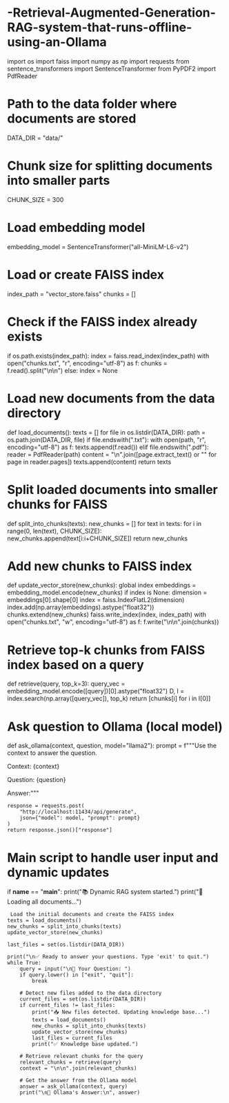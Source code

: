 # -Retrieval-Augmented-Generation-RAG-system-that-runs-offline-using-an-Ollama
import os
import faiss
import numpy as np
import requests
from sentence_transformers import SentenceTransformer
from PyPDF2 import PdfReader

# Path to the data folder where documents are stored
DATA_DIR = "data/"
# Chunk size for splitting documents into smaller parts
CHUNK_SIZE = 300

# Load embedding model
embedding_model = SentenceTransformer("all-MiniLM-L6-v2")

# Load or create FAISS index
index_path = "vector_store.faiss"
chunks = []

# Check if the FAISS index already exists
if os.path.exists(index_path):
    index = faiss.read_index(index_path)
    with open("chunks.txt", "r", encoding="utf-8") as f:
        chunks = f.read().split("\n\n")
else:
    index = None

# Load new documents from the data directory
def load_documents():
    texts = []
    for file in os.listdir(DATA_DIR):
        path = os.path.join(DATA_DIR, file)
        if file.endswith(".txt"):
            with open(path, "r", encoding="utf-8") as f:
                texts.append(f.read())
        elif file.endswith(".pdf"):
            reader = PdfReader(path)
            content = "\n".join([page.extract_text() or "" for page in reader.pages])
            texts.append(content)
    return texts

# Split loaded documents into smaller chunks for FAISS
def split_into_chunks(texts):
    new_chunks = []
    for text in texts:
        for i in range(0, len(text), CHUNK_SIZE):
            new_chunks.append(text[i:i+CHUNK_SIZE])
    return new_chunks

# Add new chunks to FAISS index
def update_vector_store(new_chunks):
    global index
    embeddings = embedding_model.encode(new_chunks)
    if index is None:
        dimension = embeddings[0].shape[0]
        index = faiss.IndexFlatL2(dimension)
    index.add(np.array(embeddings).astype("float32"))
    chunks.extend(new_chunks)
    faiss.write_index(index, index_path)
    with open("chunks.txt", "w", encoding="utf-8") as f:
        f.write("\n\n".join(chunks))

# Retrieve top-k chunks from FAISS index based on a query
def retrieve(query, top_k=3):
    query_vec = embedding_model.encode([query])[0].astype("float32")
    D, I = index.search(np.array([query_vec]), top_k)
    return [chunks[i] for i in I[0]]

# Ask question to Ollama (local model)
def ask_ollama(context, question, model="llama2"):
    prompt = f"""Use the context to answer the question.

Context:
{context}

Question: {question}

Answer:"""

    response = requests.post(
        "http://localhost:11434/api/generate",
        json={"model": model, "prompt": prompt}
    )
    return response.json()["response"]

# Main script to handle user input and dynamic updates
if __name__ == "__main__":
    print("📚 Dynamic RAG system started.")
    print("🧠 Loading all documents...")

     Load the initial documents and create the FAISS index
    texts = load_documents()
    new_chunks = split_into_chunks(texts)
    update_vector_store(new_chunks)

    last_files = set(os.listdir(DATA_DIR))

    print("\n✅ Ready to answer your questions. Type 'exit' to quit.")
    while True:
        query = input("\n🔎 Your Question: ")
        if query.lower() in ["exit", "quit"]:
            break

        # Detect new files added to the data directory
        current_files = set(os.listdir(DATA_DIR))
        if current_files != last_files:
            print("📥 New files detected. Updating knowledge base...")
            texts = load_documents()
            new_chunks = split_into_chunks(texts)
            update_vector_store(new_chunks)
            last_files = current_files
            print("✅ Knowledge base updated.")

        # Retrieve relevant chunks for the query
        relevant_chunks = retrieve(query)
        context = "\n\n".join(relevant_chunks)

        # Get the answer from the Ollama model
        answer = ask_ollama(context, query)
        print("\n🤖 Ollama's Answer:\n", answer)
